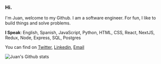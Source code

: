 ### Hi.
I'm Juan, welcome to my Github. I am a software engineer. For fun, I like to build things and solve problems.

**I Speak**:
English, Spanish, JavaScript, Python, HTML, CSS, React, NextJS, Redux, Node, Express, SQL, Postgres

You can find on [Twitter](https://twitter.com/juanca_ruizc), [Linkedin](https://www.linkedin.com/in/juan-c-ruiz/), [Email](mailto:jruiz@hey.com)

![Juan's Github stats](https://github-readme-stats.vercel.app/api?username=juancaruizc&show_icons=true&hide=[%22issues%22])
